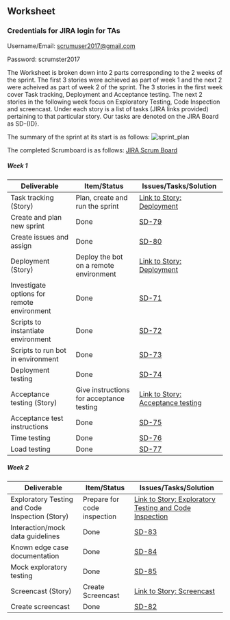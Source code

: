 ## Worksheet

### Credentials for JIRA login for TAs
Username/Email: scrumuser2017@gmail.com

Password: scrumster2017

The Worksheet is broken down into 2 parts corresponding to the 2 weeks of the sprint. The first 3 stories were achieved as part of week 1 and the next 2 were acheived as part of week 2 of the sprint. The 3 stories in the first week cover Task tracking, Deployment and Acceptance testing. The next 2 stories in the following week focus on Exploratory Testing, Code Inspection and screencast. Under each story is a list of tasks (JIRA links provided) pertaining to that particular story. Our tasks are denoted on the JIRA Board as SD-{ID}.

The summary of the sprint at its start is as follows:
![sprint_plan](https://media.github.ncsu.edu/user/8297/files/4c4b2e68-d379-11e7-88ec-a96bbe2c42f0)

The completed Scrumboard is as follows: [JIRA Scrum Board]()

##### Week 1

| Deliverable   | Item/Status   |  Issues/Tasks/Solution
| ------------- | ------------  |  ------------
| Task tracking (Story)      | Plan, create and run the sprint          | [Link to Story: Deployment](https://scrumster.atlassian.net/browse/SD-78)
| Create and plan new sprint    | Done             |   [SD-79](https://scrumster.atlassian.net/browse/SD-79)
| Create issues and assign     | Done            |  [SD-80](https://scrumster.atlassian.net/browse/SD-80)
| Deployment (Story)      | Deploy the bot on a remote environment          | [Link to Story: Deployment](https://scrumster.atlassian.net/browse/SD-67)
| Investigate options for remote environment     | Done             | [SD-71](https://scrumster.atlassian.net/browse/SD-71)
| Scripts to instantiate environment     | Done             |  [SD-72](https://scrumster.atlassian.net/browse/SD-72)
| Scripts to run bot in environment      | Done             |  [SD-73](https://scrumster.atlassian.net/browse/SD-73)
| Deployment testing      | Done             |  [SD-74](https://scrumster.atlassian.net/browse/SD-74)
| Acceptance testing (Story)      | Give instructions for acceptance testing         | [Link to Story: Acceptance testing](https://scrumster.atlassian.net/browse/SD-68)
| Acceptance test instructions     | Done             | [SD-75](https://scrumster.atlassian.net/browse/SD-75)
| Time testing     | Done             |  [SD-76](https://scrumster.atlassian.net/browse/SD-76)
| Load testing     | Done             |  [SD-77](https://scrumster.atlassian.net/browse/SD-77)

##### Week 2

| Deliverable   | Item/Status   |  Issues/Tasks/Solution
| ------------- | ------------  |  ------------
| Exploratory Testing and Code Inspection (Story)     | Prepare for code inspection          | [Link to Story: Exploratory Testing and Code Inspection](https://scrumster.atlassian.net/browse/SD-69)
| Interaction/mock data guidelines    | Done             |   [SD-83](https://scrumster.atlassian.net/browse/SD-83)
| Known edge case documentation     | Done            |  [SD-84](https://scrumster.atlassian.net/browse/SD-84)
| Mock exploratory testing      | Done             | [SD-85](https://scrumster.atlassian.net/browse/SD-85)
| Screencast (Story)   |    Create Screencast       | [Link to Story: Screencast](https://scrumster.atlassian.net/browse/SD-70)
| Create screencast      | Done             | [SD-82 ](https://scrumster.atlassian.net/browse/SD-82)


